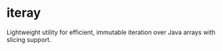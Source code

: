 # iteray
Lightweight utility for efficient, immutable iteration over Java arrays with slicing support.
